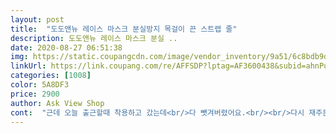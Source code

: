 ```yaml
---
layout: post 
title:  "도도앤뉴 레이스 마스크 분실방지 목걸이 끈 스트랩 줄" 
description: 도도앤뉴 레이스 마스크 분실 ..
date: 2020-08-27 06:51:38 
img: https://static.coupangcdn.com/image/vendor_inventory/9a51/6c8bdb9d588fbf7f3311fd0d5c3184a3abb6dc60669a827a005cdc73bf92.jpg 
linkUrl: https://link.coupang.com/re/AFFSDP?lptag=AF3600438&subid=ahnPublicAsk&pageKey=1887285502&itemId=3206832079&vendorItemId=71194185647&traceid=V0-113-d0c326bd5bad9614 
categories: [1008] 
color: 5A8DF3 
price: 2900 
author: Ask View Shop 
cont:  "근데 오늘 출근할때 착용하고 갔는데<br/>다 뺏겨버렸어요.<br/><br/>다시 재주문 합니다.<br/><br/>레이스 제품이라 튀지 않을까 생각했는데<br/>레이스라 너무 예뻐요^^ 마스크 잃어버릴 염려도 없고 혹시 분실하면 또 주문할께여<br/>무난하니 그냥 티에도 예뻐요!!ㅎㅎ<br/>상품좋고 배송빨라요<br/>이럴줄 알았으면 더 주문할껄.<br/>.<br/><br/>이번엔 넉넉하게 시켜서<br/>주위 지인들과 같이  주문했는데  다들  맘에 든다고 하네요<br/>지인분들께 쫌 나눠 드려야겠어요.<br/><br/>" 
---
```

